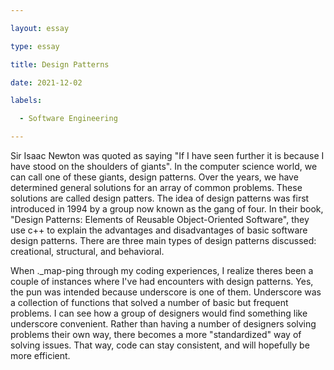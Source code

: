 ```yaml
---

layout: essay

type: essay

title: Design Patterns

date: 2021-12-02

labels:

  - Software Engineering

---
```


Sir Isaac Newton was quoted as saying "If I have seen further it is because I have stood on the shoulders of giants".  In the computer science world, we can call one of these giants, design patterns.  Over the years, we have determined general solutions for an array of common problems.  These solutions are called design patters.  The idea of design patterns was first introduced in 1994 by a group now known as the gang of four.  In their book, "Design Patterns: Elements of Reusable Object-Oriented Software", they use c++ to explain the advantages and disadvantages of basic software design patterns.  There are three main types of design patterns discussed: creational, structural, and behavioral.

When .\_map-ping through my coding experiences, I realize theres been a couple of instances where I've had encounters with design patterns.  Yes, the pun was intended because underscore is one of them.  Underscore was a collection of functions that solved a number of basic but frequent problems.  I can see how a group of designers would find something like underscore convenient.  Rather than having a number of designers solving problems their own way, there becomes a more "standardized" way of solving issues.  That way, code can stay consistent, and will hopefully be more efficient.
